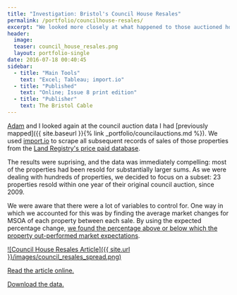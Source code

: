 ```yaml
---
title: "Investigation: Bristol's Council House Resales"
permalink: /portfolio/councilhouse-resales/
excerpt: "We looked more closely at what happened to those auctioned houses"
header:
  image:
  teaser: council_house_resales.png
  layout: portfolio-single
date: 2016-07-18 00:40:45
sidebar:
  - title: "Main Tools"
    text: "Excel; Tableau; import.io"
  - title: "Published"
    text: "Online; Issue 8 print edition"
  - title: "Publisher"
    text: The Bristol Cable
---
```


<a href="https://twitter.com/AdamC_Corn">Adam</a> and I looked again at the council auction data I had [previously mapped]({{ site.baseurl }}{% link _portfolio/councilauctions.md %}). We used <a href="http://import.io/">import.io</a> to scrape all subsequent records of sales of those properties from the <a href="http://landregistry.data.gov.uk/app/ppd">Land Registry's price paid database</a>.

The results were suprising, and the data was immediately compelling: most of the properties had been resold for substantially larger sums. As we were dealing with hundreds of properties, we decided to focus on a  subset: 23 properties resold within one year of their original council auction, since 2009.

We were aware that there were a lot of variables to control for. One way in which we accounted for this was by finding the average market changes for MSOA of each property between each sale. By using the expected percentage change, <a href="https://docs.google.com/spreadsheets/d/1KmhOpe_SSQ2NIfKPo8Dgy1zeprQHHiPSDHaO4B8Ipr0/edit#gid=1706059762">we found the percentage above or below which the property out-performed market expectations</a>.



<a href="/images/council_resales_spread.png">![Council House Resales Article]({{ site.url }}/images/council_resales_spread.png)</a>

<a href="https://thebristolcable.org/2016/07/council-house-auctions/">Read the article online.</a>

<a href="https://docs.google.com/spreadsheets/d/1KmhOpe_SSQ2NIfKPo8Dgy1zeprQHHiPSDHaO4B8Ipr0/edit?usp=sharing">Download the data.</a>